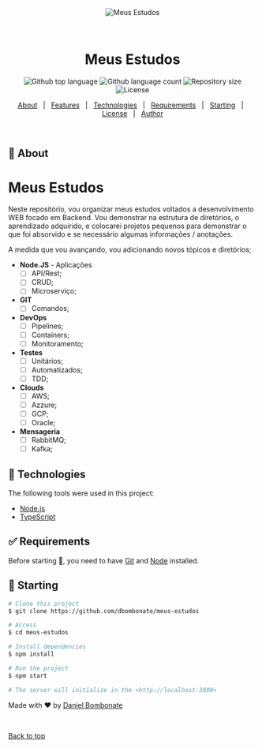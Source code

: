<div align="center" id="top"> 
  <img src="./.github/app.gif" alt="Meus Estudos" />

  &#xa0;

  <!-- <a href="https://meusestudos.netlify.app">Demo</a> -->
</div>

<h1 align="center">Meus Estudos</h1>

<p align="center">
  <img alt="Github top language" src="https://img.shields.io/github/languages/top/dbombonate/meus-estudos?color=56BEB8">

  <img alt="Github language count" src="https://img.shields.io/github/languages/count/dbombonate/meus-estudos?color=56BEB8">

  <img alt="Repository size" src="https://img.shields.io/github/repo-size/dbombonate/meus-estudos?color=56BEB8">

  <img alt="License" src="https://img.shields.io/github/license/dbombonate/meus-estudos?color=56BEB8">

  <!-- <img alt="Github issues" src="https://img.shields.io/github/issues/dbombonate/meus-estudos?color=56BEB8" /> -->

  <!-- <img alt="Github forks" src="https://img.shields.io/github/forks/dbombonate/meus-estudos?color=56BEB8" /> -->

  <!-- <img alt="Github stars" src="https://img.shields.io/github/stars/dbombonate/meus-estudos?color=56BEB8" /> -->
</p>

<!-- Status -->

<!-- <h4 align="center"> 
	🚧  Meus Estudos 🚀 Under construction...  🚧
</h4> 

<hr> -->

<p align="center">
  <a href="#dart-about">About</a> &#xa0; | &#xa0; 
  <a href="#sparkles-features">Features</a> &#xa0; | &#xa0;
  <a href="#rocket-technologies">Technologies</a> &#xa0; | &#xa0;
  <a href="#white_check_mark-requirements">Requirements</a> &#xa0; | &#xa0;
  <a href="#checkered_flag-starting">Starting</a> &#xa0; | &#xa0;
  <a href="#memo-license">License</a> &#xa0; | &#xa0;
  <a href="https://github.com/dbombonate" target="_blank">Author</a>
</p>

<br>

## :dart: About ##

# Meus Estudos

Neste repositório, vou organizar meus estudos voltados a desenvolvimento WEB focado em Backend. Vou demonstrar na estrutura de diretórios, o aprendizado adquirido, e colocarei projetos pequenos para demonstrar o que foi absorvido e se necessário algumas informações / anotações.

A medida que vou avançando, vou adicionando novos tópicos e diretórios;

* **Node.JS** - Aplicações
	* [ ] API/Rest;
	* [ ] CRUD;
	* [ ] Microserviço;

*  **GIT**
	* [ ] Comandos;

* **DevOps**
	* [ ] Pipelines;
	* [ ] Containers;
	* [ ] Monitoramento;

* **Testes**
	* [ ] Unitários;
	* [ ] Automatizados;
	* [ ] TDD;

* **Clouds**
	* [ ] AWS;
	* [ ] Azzure;
	* [ ] GCP;
	* [ ] Oracle;

* **Mensageria**
	* [ ] RabbitMQ;
	* [ ] Kafka;

## :rocket: Technologies ##

The following tools were used in this project:

- [Node.js](https://nodejs.org/en/)
- [TypeScript](https://www.typescriptlang.org/)

## :white_check_mark: Requirements ##

Before starting :checkered_flag:, you need to have [Git](https://git-scm.com) and [Node](https://nodejs.org/en/) installed.

## :checkered_flag: Starting ##

```bash
# Clone this project
$ git clone https://github.com/dbombonate/meus-estudos

# Access
$ cd meus-estudos

# Install dependencies
$ npm install

# Run the project
$ npm start

# The server will initialize in the <http://localhost:3000>
```


Made with :heart: by <a href="https://github.com/dbombonate" target="_blank">Daniel Bombonate</a>

&#xa0;

<a href="#top">Back to top</a>
